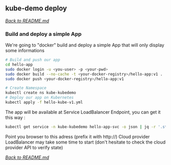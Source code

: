 ## kube-demo deploy

*[Back to README.md](https://github.com/seb54000/kube-demo/blob/master/README.md)*

### Build and deploy a simple App

We're going to "docker" build and deploy a simple App that will only display some informations

```bash
# Build and push our app
cd hello-app
sudo docker login -u <you-user> -p <your-pwd>
sudo docker build --no-cache -t <your-docker-registry>/hello-app:v1 .
sudo docker push <your-docker-registry>/hello-app:v1

# Create Namespace
kubectl create ns kube-kubedemo
# Deploy our app on Kubernetes
kubectl apply -f hello-kube-v1.yml
```

The app will be available at Service LoadBalancer Endpoint, you can get it this way :

```bash
kubectl get service -n kube-kubedemo hello-app-svc -o json | jq -r '.status.loadBalancer.ingress[].hostname'
```

Point you browser to this adress (prefix it with http://)
Cloud provider LoadBalancer may take some time to start (don't hesitate to check the cloud provider API to verify state)

*[Back to README.md](https://github.com/seb54000/kube-demo/blob/master/README.md)*
